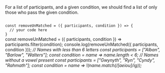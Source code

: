 For a list of participants, and a given condition, we should find a list of only those who pass the given condition.

<codeblock language="javascript" type="exercise" testMode="multipleInput">
<code>
const removeUnMatched = ({ participants, condition }) => {
  // your code here
}
</code>

<solution>
const removeUnMatched = ({ participants, condition }) =>
  participants.filter(condition);
</solution>

<testcases>
<caller>
console.log(removeUnMatched({ participants, condition }));
</caller>
<testcase>
<i>
// Names with less than 6 letters
const participants = ["Alban", "Barlow", "Walters"];
const condition = name => name.length < 6;
</i>
</testcase>
<testcase>
<i>
// Names without a vowel present
const participants = ["Gwynyth", "Ryn", "Cyndy", "Rahmath"];
const condition = name =>  !(name.match(/[aeiou]/ig));
</i>
</testcase>
</testcases>
</codeblock>
